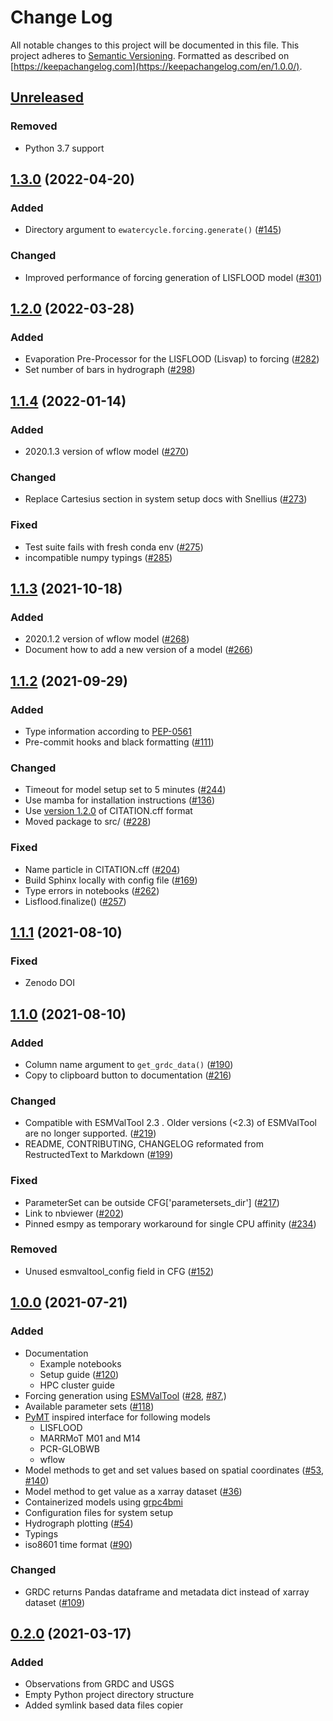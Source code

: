# Change Log

All notable changes to this project will be documented in this file.
This project adheres to [Semantic Versioning](http://semver.org/).
Formatted as described on [https://keepachangelog.com](https://keepachangelog.com/en/1.0.0/).

## [Unreleased]

### Removed

- Python 3.7 support

## [1.3.0] (2022-04-20)

### Added

- Directory argument to `ewatercycle.forcing.generate()` ([#145](https://github.com/eWaterCycle/ewatercycle/issues/145))

### Changed

- Improved performance of forcing generation of LISFLOOD model ([#301](https://github.com/eWaterCycle/ewatercycle/pull/301))

## [1.2.0] (2022-03-28)

### Added

- Evaporation Pre-Processor for the LISFLOOD (Lisvap) to forcing ([#282](https://github.com/eWaterCycle/ewatercycle/issues/282))
- Set number of bars in hydrograph ([#298](https://github.com/eWaterCycle/ewatercycle/pull/298))

## [1.1.4] (2022-01-14)

### Added

- 2020.1.3 version of wflow model ([#270](https://github.com/eWaterCycle/ewatercycle/issues/270))

### Changed

- Replace Cartesius section in system setup docs with Snellius ([#273](https://github.com/eWaterCycle/ewatercycle/issues/273))

### Fixed

- Test suite fails with fresh conda env ([#275](https://github.com/eWaterCycle/ewatercycle/issues/275))
- incompatible numpy typings ([#285](https://github.com/eWaterCycle/ewatercycle/issues/285))

## [1.1.3] (2021-10-18)

### Added

- 2020.1.2 version of wflow model ([#268](https://github.com/eWaterCycle/ewatercycle/pull/268))
- Document how to add a new version of a model ([#266](https://github.com/eWaterCycle/ewatercycle/pull/266))

## [1.1.2] (2021-09-29)

### Added

- Type information according to [PEP-0561](https://www.python.org/dev/peps/pep-0561/)
- Pre-commit hooks and black formatting ([#111](https://github.com/eWaterCycle/ewatercycle/issues/111))

### Changed

- Timeout for model setup set to 5 minutes ([#244](https://github.com/eWaterCycle/ewatercycle/issues/244))
- Use mamba for installation instructions ([#136](https://github.com/eWaterCycle/ewatercycle/issues/136))
- Use [version 1.2.0](https://github.com/citation-file-format/citation-file-format/releases/tag/1.2.0) of CITATION.cff format
- Moved package to src/ ([#228](https://github.com/eWaterCycle/ewatercycle/issues/228))

### Fixed

- Name particle in CITATION.cff ([#204](https://github.com/eWaterCycle/ewatercycle/issues/204))
- Build Sphinx locally with config file ([#169](https://github.com/eWaterCycle/ewatercycle/issues/169))
- Type errors in notebooks ([#262](https://github.com/eWaterCycle/ewatercycle/issues/262))
- Lisflood.finalize() ([#257](https://github.com/eWaterCycle/ewatercycle/issues/257))

## [1.1.1] (2021-08-10)

### Fixed

- Zenodo DOI

## [1.1.0] (2021-08-10)

### Added

- Column name argument to `get_grdc_data()` ([#190](https://github.com/eWaterCycle/ewatercycle/issues/190))
- Copy to clipboard button to documentation ([#216](https://github.com/eWaterCycle/ewatercycle/issues/216))

### Changed

- Compatible with ESMValTool 2.3 . Older versions (<2.3) of ESMValTool are no longer supported. ([#219](https://github.com/eWaterCycle/ewatercycle/issues/219))
- README, CONTRIBUTING, CHANGELOG reformated from RestructedText to Markdown ([#199](https://github.com/eWaterCycle/ewatercycle/issues/199))

### Fixed

- ParameterSet can be outside CFG['parametersets_dir'] ([#217](https://github.com/eWaterCycle/ewatercycle/issues/217))
- Link to nbviewer ([#202](https://github.com/eWaterCycle/ewatercycle/issues/202))
- Pinned esmpy as temporary workaround for single CPU affinity ([#234](https://github.com/eWaterCycle/ewatercycle/issues/234))

### Removed

- Unused esmvaltool_config field in CFG ([#152](https://github.com/eWaterCycle/ewatercycle/issues/152))

## [1.0.0] (2021-07-21)

### Added

- Documentation
  - Example notebooks
  - Setup guide
        ([\#120](https://github.com/eWaterCycle/ewatercycle/issues/120))
  - HPC cluster guide
- Forcing generation using [ESMValTool](https://www.esmvaltool.org/)
    ([\#28](https://github.com/eWaterCycle/ewatercycle/issues/28),
    [\#87](https://github.com/eWaterCycle/ewatercycle/issues/87),)
- Available parameter sets
    ([\#118](https://github.com/eWaterCycle/ewatercycle/issues/118))
- [PyMT](https://pymt.readthedocs.io/) inspired interface for
    following models
  - LISFLOOD
  - MARRMoT M01 and M14
  - PCR-GLOBWB
  - wflow
- Model methods to get and set values based on spatial coordinates
    ([\#53](https://github.com/eWaterCycle/ewatercycle/issues/53),
    [\#140](https://github.com/eWaterCycle/ewatercycle/issues/140))
- Model method to get value as a xarray dataset
    ([\#36](https://github.com/eWaterCycle/ewatercycle/issues/36))
- Containerized models using
    [grpc4bmi](https://github.com/eWaterCycle/grpc4bmi)
- Configuration files for system setup
- Hydrograph plotting
    ([\#54](https://github.com/eWaterCycle/ewatercycle/issues/54))
- Typings
- iso8601 time format
    ([\#90](https://github.com/eWaterCycle/ewatercycle/issues/90))

### Changed

- GRDC returns Pandas dataframe and metadata dict instead of xarray
    dataset
    ([\#109](https://github.com/eWaterCycle/ewatercycle/issues/109))

## [0.2.0] (2021-03-17)

### Added

- Observations from GRDC and USGS
- Empty Python project directory structure
- Added symlink based data files copier

[Unreleased]: https://github.com/eWaterCycle/ewatercycle/compare/1.3.0...HEAD
[1.3.0]: https://github.com/eWaterCycle/ewatercycle/compare/1.2.0...1.3.0
[1.2.0]: https://github.com/eWaterCycle/ewatercycle/compare/1.1.4...1.2.0
[1.1.4]: https://github.com/eWaterCycle/ewatercycle/compare/1.1.3...1.1.4
[1.1.3]: https://github.com/eWaterCycle/ewatercycle/compare/1.1.2...1.1.3
[1.1.2]: https://github.com/eWaterCycle/ewatercycle/compare/1.1.1...1.1.2
[1.1.1]: https://github.com/eWaterCycle/ewatercycle/compare/1.1.0...1.1.1
[1.1.0]: https://github.com/eWaterCycle/ewatercycle/compare/1.0.0...1.1.0
[1.0.0]: https://github.com/eWaterCycle/ewatercycle/compare/0.2.x-observation_data...1.0.0
[0.2.0]: https://github.com/eWaterCycle/ewatercycle/releases/tag/0.2.x-observation_data
